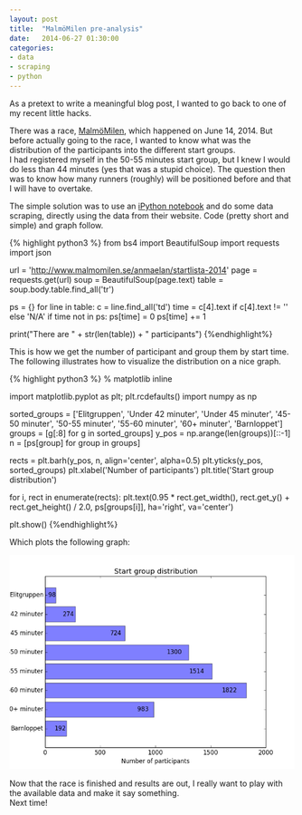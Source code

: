 ```yaml
---
layout: post
title:  "MalmöMilen pre-analysis"
date:   2014-06-27 01:30:00
categories:
- data
- scraping
- python
---
```


<p>
  As a pretext to write a meaningful blog post, I wanted to go back to one of my recent little hacks.
</p>

<p>
  There was a race, <a href="//www.malmomilen.se/">MalmöMilen</a>, which happened on June 14, 2014. But before actually going to the race, I wanted to know what was the distribution of the participants into the different start groups. <br>
  I had registered myself in the 50-55 minutes start group, but I knew I would do less than 44 minutes (yes that was a stupid choice). The question then was to know how many runners (roughly) will be positioned before and that I will have to overtake.
</p>

<p>
  The simple solution was to use an <a href="//nbviewer.ipython.org/gist/jtuloup/bb218bf22605d56ab670">iPython notebook</a> and do some data scraping, directly using the data from their website. Code (pretty short and simple) and graph follow.
</p>

<p>

{% highlight python3 %}
from bs4 import BeautifulSoup
import requests
import json

url = 'http://www.malmomilen.se/anmaelan/startlista-2014'
page = requests.get(url)
soup = BeautifulSoup(page.text)
table = soup.body.table.find_all('tr')

ps = {}
for line in table:
    c = line.find_all('td')
    time = c[4].text if c[4].text != '' else 'N/A'
    if time not in ps:
        ps[time] = 0
    ps[time] += 1

print("There are " + str(len(table)) + " participants")
{%endhighlight%}

</p>

<p>
This is how we get the number of participant and group them by start time. <br>
The following illustrates how to visualize the distribution on a nice graph.
</p>

{% highlight python3 %}
% matplotlib inline

import matplotlib.pyplot as plt; plt.rcdefaults()
import numpy as np

sorted_groups = ['Elitgruppen', 'Under 42 minuter', 'Under 45 minuter', '45-50 minuter',
                 '50-55 minuter', '55-60 minuter', '60+ minuter', 'Barnloppet']
groups = [g[:8] for g in sorted_groups]
y_pos = np.arange(len(groups))[::-1]
n = [ps[group] for group in groups]

rects = plt.barh(y_pos, n, align='center', alpha=0.5)
plt.yticks(y_pos, sorted_groups)
plt.xlabel('Number of participants')
plt.title('Start group distribution')

for i, rect in enumerate(rects):
    plt.text(0.95 * rect.get_width(), rect.get_y() + rect.get_height() / 2.0, ps[groups[i]], ha='right', va='center')

plt.show()
{%endhighlight%}

<p>
Which plots the following graph:
</p>

<div class="embed-responsive embed-responsive-16by9">
  <img class="embed-responsive-item" src="/res/ipython/malmomilen-pre-start-group.png">
</div>

<p>
Now that the race is finished and results are out, I really want to play with the available data and make it say something. <br>
Next time!
</p>